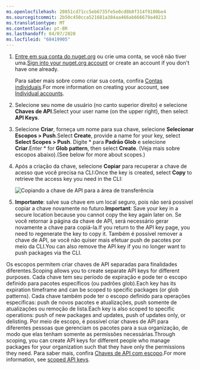 ```yaml
---
ms.openlocfilehash: 20851cd71cc5eb6735fe5e0cd8b0f314f9100be4
ms.sourcegitcommit: 2b50c450cca521681a384aa466ab666679a40213
ms.translationtype: MT
ms.contentlocale: pt-BR
ms.lasthandoff: 04/07/2020
ms.locfileid: "68419905"
---
```

1. <span data-ttu-id="1ba57-101">[Entre em sua conta do nuget.org](https://www.nuget.org/users/account/LogOn?returnUrl=%2F) ou crie uma conta, se você não tiver uma.</span><span class="sxs-lookup"><span data-stu-id="1ba57-101">[Sign into your nuget.org account](https://www.nuget.org/users/account/LogOn?returnUrl=%2F) or create an account if you don't have one already.</span></span>

   <span data-ttu-id="1ba57-102">Para saber mais sobre como criar sua conta, confira [Contas individuais](../../nuget-org/individual-accounts.md).</span><span class="sxs-lookup"><span data-stu-id="1ba57-102">For more information on creating your account, see [Individual accounts](../../nuget-org/individual-accounts.md).</span></span>

1. <span data-ttu-id="1ba57-103">Selecione seu nome de usuário (no canto superior direito) e selecione **Chaves de API**.</span><span class="sxs-lookup"><span data-stu-id="1ba57-103">Select your user name (on the upper right), then select **API Keys**.</span></span>

1. <span data-ttu-id="1ba57-104">Selecione **Criar**, forneça um nome para sua chave, selecione **Selecionar Escopos > Push**.</span><span class="sxs-lookup"><span data-stu-id="1ba57-104">Select **Create**, provide a name for your key, select **Select Scopes > Push**.</span></span> <span data-ttu-id="1ba57-105">Digite \* para **Padrão Glob** e selecione **Criar**.</span><span class="sxs-lookup"><span data-stu-id="1ba57-105">Enter \* for **Glob pattern**, then select **Create**.</span></span> <span data-ttu-id="1ba57-106">(Veja mais sobre escopos abaixo).</span><span class="sxs-lookup"><span data-stu-id="1ba57-106">(See below for more about scopes.)</span></span>

1. <span data-ttu-id="1ba57-107">Após a criação da chave, selecione **Copiar** para recuperar a chave de acesso que você precisa na CLI:</span><span class="sxs-lookup"><span data-stu-id="1ba57-107">Once the key is created, select **Copy** to retrieve the access key you need in the CLI:</span></span>

    ![Copiando a chave de API para a área de transferência](../media/QS_Create-02-APIKey.png)

1. <span data-ttu-id="1ba57-109">**Importante**: salve sua chave em um local seguro, pois não será possível copiar a chave novamente no futuro.</span><span class="sxs-lookup"><span data-stu-id="1ba57-109">**Important**: Save your key in a secure location because you cannot copy the key again later on.</span></span> <span data-ttu-id="1ba57-110">Se você retornar à página da chave de API, será necessário gerar novamente a chave para copiá-la.</span><span class="sxs-lookup"><span data-stu-id="1ba57-110">If you return to the API key page, you need to regenerate the key to copy it.</span></span> <span data-ttu-id="1ba57-111">Também é possível remover a chave de API, se você não quiser mais efetuar push de pacotes por meio da CLI.</span><span class="sxs-lookup"><span data-stu-id="1ba57-111">You can also remove the API key if you no longer want to push packages via the CLI.</span></span>

<span data-ttu-id="1ba57-112">Os escopos permitem criar chaves de API separadas para finalidades diferentes.</span><span class="sxs-lookup"><span data-stu-id="1ba57-112">Scoping allows you to create separate API keys for different purposes.</span></span> <span data-ttu-id="1ba57-113">Cada chave tem seu período de expiração e pode ter o escopo definido para pacotes específicos (ou padrões glob).</span><span class="sxs-lookup"><span data-stu-id="1ba57-113">Each key has its expiration timeframe and can be scoped to specific packages (or glob patterns).</span></span> <span data-ttu-id="1ba57-114">Cada chave também pode ter o escopo definido para operações específicas: push de novos pacotes e atualizações, push somente de atualizações ou remoção de lista.</span><span class="sxs-lookup"><span data-stu-id="1ba57-114">Each key is also scoped to specific operations: push of new packages and updates, push of updates only, or delisting.</span></span> <span data-ttu-id="1ba57-115">Por meio de escopo, é possível criar chaves de API para diferentes pessoas que gerenciam os pacotes para a sua organização, de modo que elas tenham somente as permissões necessárias.</span><span class="sxs-lookup"><span data-stu-id="1ba57-115">Through scoping, you can create API keys for different people who manage packages for your organization such that they have only the permissions they need.</span></span> <span data-ttu-id="1ba57-116">Para saber mais, confira [Chaves de API com escopo](../../nuget-org/scoped-api-keys.md).</span><span class="sxs-lookup"><span data-stu-id="1ba57-116">For more information, see [scoped API keys](../../nuget-org/scoped-api-keys.md).</span></span>